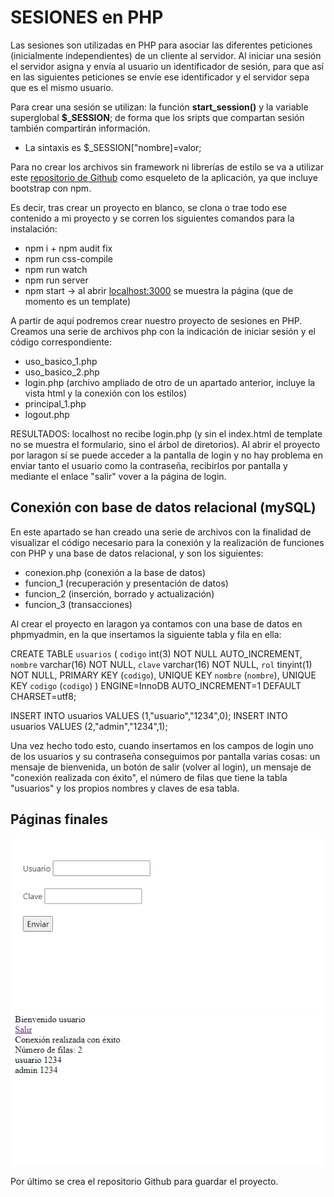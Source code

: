# SESIONES en PHP

Las sesiones son utilizadas en PHP para asociar las diferentes peticiones (inicialmente independientes) de un cliente al servidor. Al iniciar una sesión el servidor asigna y envía al usuario un identificador de sesión, para que así en las siguientes peticiones se envíe ese identificador y el servidor sepa que es el mismo usuario.

Para crear una sesión se utilizan: la función **start_session()** y la variable superglobal **$_SESSION**; de forma que los sripts que compartan sesión también compartirán información.

- La sintaxis es $_SESSION["nombre]=valor;

Para no crear los archivos sin framework ni librerías de estilo se va a utilizar este [repositorio de Github](https://github.com/twbs/bootstrap-npm-starter) como esqueleto de la aplicación, ya que incluye bootstrap con npm.

Es decir, tras crear un proyecto en blanco, se clona o trae todo ese contenido a mi proyecto y se corren los siguientes comandos para la instalación:

- npm i + npm audit fix
- npm run css-compile
- npm run watch
- npm run server
- npm start -> al abrir [localhost:3000](http://localhost:3000) se muestra la página (que de momento es un template)

A partir de aquí podremos crear nuestro proyecto de sesiones en PHP. Creamos una serie de archivos php con la indicación de iniciar sesión y el código correspondiente:

- uso_basico_1.php
- uso_basico_2.php
- login.php (archivo ampliado de otro de un apartado anterior, incluye la vista html y la conexión con los estilos)
- principal_1.php
- logout.php

RESULTADOS: localhost no recibe login.php (y sin el index.html de template no se muestra el formulario, sino el árbol de diretorios). Al abrir el proyecto por laragon sí se puede acceder a la pantalla de login y no hay problema en enviar tanto el usuario como la contraseña, recibirlos por pantalla y mediante el enlace "salir" vover a la página de login.

## Conexión con base de datos relacional (mySQL)

En este apartado se han creado una serie de archivos con la finalidad de visualizar el código necesario para la conexión y la realización de funciones con PHP y una base de datos relacional, y son los siguientes:

- conexion.php (conexión a la base de datos)
- funcion_1 (recuperación y presentación de datos)
- funcion_2 (inserción, borrado y actualización)
- funcion_3 (transacciones)

Al crear el proyecto en laragon ya contamos con una base de datos en phpmyadmin, en la que insertamos la siguiente tabla y fila en ella:

CREATE TABLE `usuarios` (
  `codigo` int(3) NOT NULL AUTO_INCREMENT,
  `nombre` varchar(16) NOT NULL,
  `clave` varchar(16) NOT NULL,
  `rol` tinyint(1) NOT NULL,
  PRIMARY KEY (`codigo`),
  UNIQUE KEY `nombre` (`nombre`),
  UNIQUE KEY `codigo` (`codigo`)
) ENGINE=InnoDB AUTO_INCREMENT=1 DEFAULT CHARSET=utf8;

INSERT INTO usuarios VALUES (1,"usuario","1234",0);
INSERT INTO usuarios VALUES (2,"admin","1234",1);

Una vez hecho todo esto, cuando insertamos en los campos de login uno de los usuarios y su contraseña conseguimos por pantalla varias cosas: un mensaje de bienvenida, un botón de salir (volver al login), un mensaje de "conexión realizada con éxito", el número de filas que tiene la tabla "usuarios" y los propios nombres y claves de esa tabla.

## Páginas finales

![captura](img-readme/login_pantalla.png)
![captura](img-readme/salida_pantalla.png)

Por último se crea el repositorio Github para guardar el proyecto.
